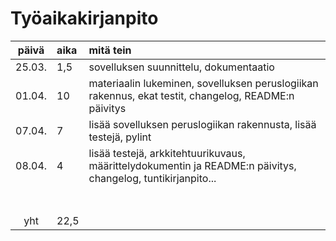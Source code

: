 # Työaikakirjanpito

| päivä | aika | mitä tein  |
| :----:|:-----| :-----|
| 25.03. | 1,5    | sovelluksen suunnittelu, dokumentaatio |
|01.04.  |  10   | materiaalin lukeminen, sovelluksen peruslogiikan rakennus, ekat testit, changelog, README:n päivitys |
| 07.04. |  7   | lisää sovelluksen peruslogiikan rakennusta, lisää testejä, pylint |
| 08.04. |  4   | lisää testejä, arkkitehtuurikuvaus, määrittelydokumentin ja README:n päivitys, changelog, tuntikirjanpito...|
|       |     |  |
| |     |  |
|       |     |  |
|   |     | |
|   |     | |
|       |     | |
|   |     |  |
| yht   | 22,5  | | 
